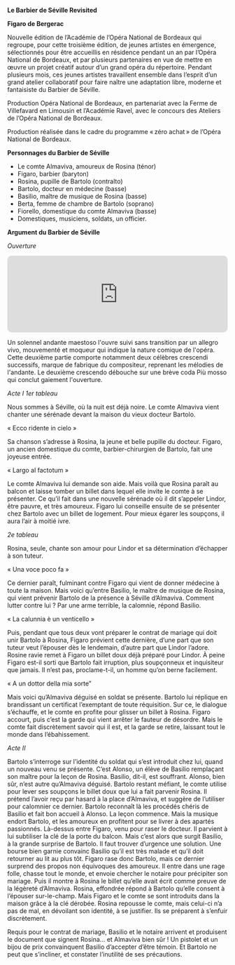 **Le Barbier de Séville Revisited**

**Figaro de Bergerac**

Nouvelle édition de l’Académie de l’Opéra National de Bordeaux qui regroupe, pour cette troisième édition, de jeunes artistes en émergence, sélectionnés pour être accueillis en résidence pendant un an par l’Opéra National de Bordeaux, et par plusieurs partenaires en vue de mettre en œuvre un projet créatif autour d’un grand opéra du répertoire. Pendant plusieurs mois, ces jeunes artistes travaillent ensemble dans l’esprit d’un grand atelier collaboratif pour faire naître une adaptation libre, moderne et fantaisiste du Barbier de Séville.

Production Opéra National de Bordeaux, en partenariat avec la Ferme de Villefavard en Limousin et l’Académie Ravel, avec le concours des Ateliers de l’Opéra National de Bordeaux.

Production réalisée dans le cadre du programme « zéro achat » de l’Opéra National de Bordeaux.

**Personnages du Barbier de Séville**

* Le comte Almaviva, amoureux de Rosina (ténor)
* Figaro, barbier (baryton)
* Rosina, pupille de Bartolo (contralto)
* Bartolo, docteur en médecine (basse)
* Basilio, maître de musique de Rosina (basse)
* Berta, femme de chambre de Bartolo (soprano)
* Fiorello, domestique du comte Almaviva (basse)
* Domestiques, musiciens, soldats, un officier.

**Argument du Barbier de Séville**


_Ouverture_

<iframe allow="autoplay *; encrypted-media *; fullscreen *; clipboard-write" frameborder="0" height="175" style="width:100%;max-width:660px;overflow:hidden;border-radius:10px;" sandbox="allow-forms allow-popups allow-same-origin allow-scripts allow-storage-access-by-user-activation allow-top-navigation-by-user-activation" src="https://embed.music.apple.com/fr/album/the-barber-of-seville-overture/815763146?i=815763188"></iframe>

Un solennel andante maestoso l'ouvre suivi sans transition par un allegro vivo, mouvementé et moqueur qui indique la nature comique de l'opéra. Cette deuxième partie comporte notamment deux célèbres crescendi successifs, marque de fabrique du compositeur, reprenant les mélodies de l'andante. Le deuxième crescendo débouche sur une brève coda Più mosso qui conclut gaiement l'ouverture.

_Acte I
1er tableau_

Nous sommes à Séville, où la nuit est déjà noire. Le comte Almaviva vient chanter une sérénade devant la maison du vieux docteur Bartolo.

« Ecco ridente in cielo »

Sa chanson s’adresse à Rosina, la jeune et belle pupille du docteur. Figaro, un ancien domestique du comte, barbier-chirurgien de Bartolo, fait une joyeuse entrée.

« Largo al factotum »

Le comte Almaviva lui demande son aide. Mais voilà que Rosina paraît au balcon et laisse tomber un billet dans lequel elle invite le comte à se présenter. Ce qu’il fait dans une nouvelle sérénade où il dit s’appeler Lindor, être pauvre, et très amoureux. Figaro lui conseille ensuite de se présenter chez Bartolo avec un billet de logement. Pour mieux égarer les soupçons, il aura l’air à moitié ivre.

_2e tableau_

Rosina, seule, chante son amour pour Lindor et sa détermination d’échapper à son tuteur.

« Una voce poco fa »

Ce dernier paraît, fulminant contre Figaro qui vient de donner médecine à toute la maison. Mais voici qu’entre Basilio, le maître de musique de Rosina, qui vient prévenir Bartolo de la présence à Séville d’Almaviva. Comment lutter contre lui ? Par une arme terrible, la calomnie, répond Basilio.

« La calunnia è un venticello »

Puis, pendant que tous deux vont préparer le contrat de mariage qui doit unir Bartolo à Rosina, Figaro prévient cette dernière, d’une part que son tuteur veut l’épouser dès le lendemain, d’autre part que Lindor l’adore. Rosine ravie remet à Figaro un billet doux déjà préparé pour Lindor. À peine Figaro est-il sorti que Bartolo fait irruption, plus soupçonneux et inquisiteur que jamais. Il n’est pas, proclame-t-il, un homme qu’on berne facilement.

« A un dottor della mia sorte”

Mais voici qu’Almaviva déguisé en soldat se présente. Bartolo lui réplique en brandissant un certificat l’exemptant de toute réquisition. Sur ce, le dialogue s’échauffe, et le comte en profite pour glisser un billet à Rosina. Figaro accourt, puis c’est la garde qui vient arrêter le fauteur de désordre. Mais le comte fait discrètement savoir qui il est, et la garde se retire, laissant tout le monde dans l’ébahissement.

_Acte II_

Bartolo s’interroge sur l’identité du soldat qui s’est introduit chez lui, quand un nouveau venu se présente. C’est Alonso, un élève de Basilio remplaçant son maître pour la leçon de Rosina. Basilio, dit-il, est souffrant. Alonso, bien sûr, n’est autre qu’Almaviva déguisé. Bartolo restant méfiant, le comte utilise pour lever ses soupçons le billet doux que lui a fait parvenir Rosina. Il prétend l’avoir reçu par hasard à la place d’Almaviva, et suggère de l’utiliser pour calomnier ce dernier. Bartolo reconnaît là les procédés chéris de Basilio et fait bon accueil à Alonso. La leçon commence. Mais la musique endort Bartolo, et les amoureux en profitent pour se livrer à des apartés passionnés. Là-dessus entre Figaro, venu pour raser le docteur. Il parvient à lui subtiliser la clé de la porte du balcon. Mais c’est alors que surgit Basilio, à la grande surprise de Bartolo. Il faut trouver d’urgence une solution. Une bourse bien garnie convainc Basilio qu’il est très malade et qu’il doit retourner au lit au plus tôt. Figaro rase donc Bartolo, mais ce dernier surprend des propos non équivoques des amoureux. Il entre dans une rage folle, chasse tout le monde, et envoie chercher le notaire pour précipiter son mariage. Puis il montre à Rosina le billet qu’elle avait écrit comme preuve de la légèreté d’Almaviva. Rosina, effondrée répond à Bartolo qu’elle consent à l’épouser sur-le-champ. Mais Figaro et le comte se sont introduits dans la maison grâce à la clé dérobée. Rosina repousse le comte, mais celui-ci n’a pas de mal, en dévoilant son identité, à se justifier. Ils se préparent à s’enfuir discrètement.

Requis pour le contrat de mariage, Basilio et le notaire arrivent et produisent le document que signent Rosina… et Almaviva bien sûr ! Un pistolet et un bijou de prix convainquent Basilio d’accepter d’être témoin. Et Bartolo ne peut que s’incliner, et constater l’inutilité de ses précautions.
